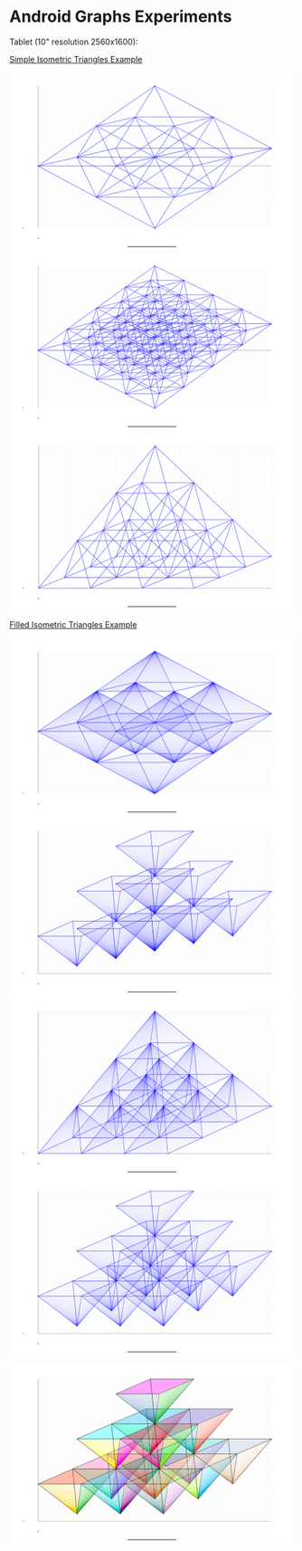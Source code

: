Android Graphs Experiments
==========================

Tablet (10" resolution 2560x1600):

[Simple Isometric Triangles Example](../../app/src/main/java/com/ai/engg/curves/x/y/examples/drawings/IsometricTriangles.kt)

![Simple Diamond](../images/SimpleIsoDiamond_Screenshot_20250311_122550.png)
![Complex Diamond](../images/ComplexDiamod_Screenshot_20250311_125122.png)
![Simple Isometric Color](../images/SimplePyramid_Screenshot_20250311_132348.png)


[Filled Isometric Triangles Example](../../app/src/main/java/com/ai/engg/curves/x/y/examples/drawings/FilledIsometricTriangles.kt)

![Filled Diamond](../images/FilledDiamond_Screenshot_20250311_143028.png)
![Filled Diamond 1](../images/FilledPyramidDiamond1_Screenshot_20250311_160023.png)
![Filled Diamond 2](../images/FilledPyramidDiamond2_Screenshot_20250311_155253.png)
![Filled Diamond 3](../images/FilledPyramidDiamond3_Screenshot_20250311_155929.png)

![Filled Color Diamonds](../images/FilledColorDiamond_Screenshot_20250311_224005.png)
